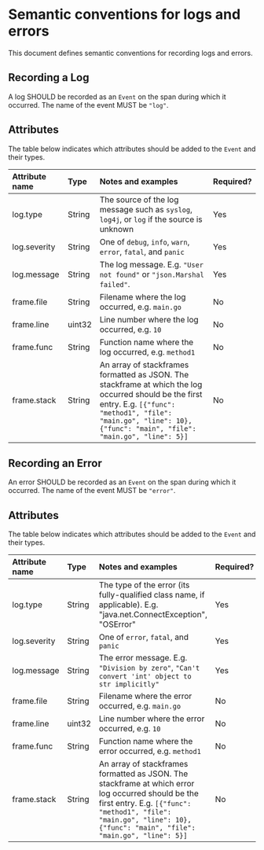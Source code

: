 # Semantic conventions for logs and errors

This document defines semantic conventions for recording logs and errors.

## Recording a Log

A log SHOULD be recorded as an `Event` on the span during which it occurred.
The name of the event MUST be `"log"`.

## Attributes

The table below indicates which attributes should be added to the `Event` and
their types.

| Attribute name | Type       | Notes and examples                                           | Required? |
| :------------- | :--------- | :----------------------------------------------------------- | :-------- |
| log.type | String | The source of the log message such as `syslog`, `log4j`, or `log` if the source is unknown | Yes |
| log.severity | String | One of `debug`, `info`, `warn`, `error`, `fatal`, and `panic` | Yes |
| log.message | String | The log message. E.g. `"User not found"` or `"json.Marshal failed"`. | Yes |
| frame.file | String | Filename where the log occurred, e.g. `main.go` | No |
| frame.line | uint32 | Line number where the log occurred, e.g. `10` | No |
| frame.func | String | Function name where the log occurred, e.g. `method1` | No |
| frame.stack | String | An array of stackframes formatted as JSON. The stackframe at which the log occurred should be the first entry. E.g. `[{"func": "method1", "file": "main.go", "line": 10}, {"func": "main", "file": "main.go", "line": 5}]` | No |

## Recording an Error

An error SHOULD be recorded as an `Event` on the span during which it occurred.
The name of the event MUST be `"error"`.

## Attributes

The table below indicates which attributes should be added to the `Event` and
their types.

| Attribute name | Type       | Notes and examples                                           | Required? |
| :------------- | :--------- | :----------------------------------------------------------- | :-------- |
| log.type | String | The type of the error (its fully-qualified class name, if applicable). E.g. "java.net.ConnectException", "OSError" | Yes |
| log.severity | String | One of `error`, `fatal`, and `panic` | Yes |
| log.message | String | The error message. E.g. `"Division by zero"`, `"Can't convert 'int' object to str implicitly"` | Yes |
| frame.file | String | Filename where the error occurred, e.g. `main.go` | No |
| frame.line | uint32 | Line number where the error occurred, e.g. `10` | No |
| frame.func | String | Function name where the error occurred, e.g. `method1` | No |
| frame.stack | String | An array of stackframes formatted as JSON. The stackframe at which error log occurred should be the first entry. E.g. `[{"func": "method1", "file": "main.go", "line": 10}, {"func": "main", "file": "main.go", "line": 5}]` | No |
